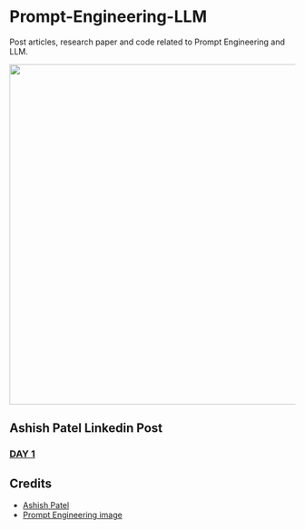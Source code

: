 # Prompt-Engineering-LLM
Post articles, research paper and code related to Prompt Engineering and LLM.

<p align="center"><img width="600" src="https://www.xiaoluboke.com/wp-content/uploads/2023/03/prompt-engineering.jpg">

## Ashish Patel Linkedin Post

### [DAY 1](https://www.linkedin.com/posts/ashishpatel2604_promptengineering-largelanguagemodels-artificialintelligence-activity-7043442871990951937-NebM?utm_source=share&utm_medium=member_desktop)






## Credits
- [Ashish Patel](https://github.com/ashishpatel26)
- [Prompt Engineering image](https://www.xiaoluboke.com/wp-content/uploads/2023/03/prompt-engineering.jpg)
